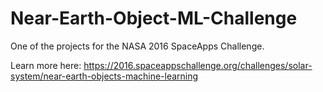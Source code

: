 # Near-Earth-Object-ML-Challenge

One of the projects for the NASA 2016 SpaceApps Challenge.

Learn more here: https://2016.spaceappschallenge.org/challenges/solar-system/near-earth-objects-machine-learning
